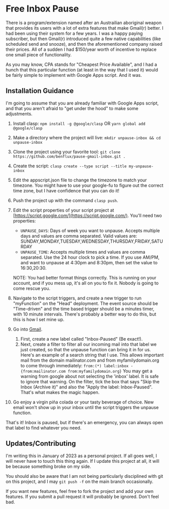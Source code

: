 # Free Inbox Pause #

There is a program/extension named after an Austrailian aboriginal weapon that
provides its users with a lot of extra features that make Gmail(r) better. I had been
using their system for a few years. I was a happy paying subscriber, but then 
Gmail(r) introduced quite a few native capabilities (like scheduled send and 
snooze), and then the aforementioned company raised their prices. All of a 
sudden I had $150/year worth of incentive to replace one small piece of 
functionality.

As you may know, CPA stands for "Cheapest Price Available", and I had a hunch
that this particular function (at least in the way that I used it) would be
fairly simple to implement with Google Apps script. And it was.

## Installation Guidance ##
I'm going to assume that you are already familiar with Google Apps script, and
that you aren't afraid to "get under the hood" to make some adjustments.

1. Install clasp: `npm install -g @google/clasp` OR `yarn global add @google/clasp`
2. Make a directory where the project will live: `mkdir unpause-inbox && cd unpause-inbox` 
3. Clone the project using your favorite tool: `git clone https://github.com/benflux/pause-gmail-inbox.git .`
4. Create the script: `clasp create --type script --title my-unpause-inbox`
5. Edit the appscript.json file to change the timezone to match your timezone. You might have
   to use your google-fu to figure out the correct time zone, but I have confidence that you
   can do it!
6. Push the project up with the command `clasp push`.
7. Edit the script properties of your script project at [https://script.google.com/](https://script.google.com/). You'll 
   need two properties:

    * `UNPAUSE_DAYS`: Days of week you want to unpause. Accepts multiple days and values are comma separated.
      Valid values are: SUNDAY,MONDAY,TUESDAY,WEDNESDAY,THURSDAY,FRIDAY,SATURDAY
    * `UNPAUSE_TIME`: Accepts multiple times and values are comma separated.
      Use the 24 hour clock to pick a time. If you use AM/PM, and want to 
      unpause at 4:30pm and 8:30pm, then set the value to 16:30,20:30. 
   
   NOTE: You had better format things correctly. This is running on your account, and if you mess
   up, it's all on you to fix it. Nobody is going to come rescue you.
8. Navigate to the script triggers, and create a new trigger to run "myFunction" on the "Head"
   deployment. The event source should be "Time-driven" and the time based trigger should be a
   minutes timer, with 10 minute intervals. There's probably a better way to do this, but this is how I set mine up.
9. Go into [Gmail](https://mail.google.com/).
    1. First, create a new label called "Inbox-Paused" (Be exact!).
    2. Next, create a filter to filter all our incoming mail into
       that label we just created, so that the unpause function can bring it in for us. Here's an example of a search string that I use. This allows important mail from the domain 
       mailinator.com and from myfamilydomain.org to come through immediately:
       `from:(*) label:inbox -{from:mailinator.com from:myfamilydomain.org}`
       You may get a warning from google about not selecting the 'inbox' label. It is safe to
       ignore that warning. On the filter, tick the box that says "Skip the Inbox (Archive it)" and also the 
       "Apply the label: Inbox-Paused". That's what makes the magic happen.
10. Go enjoy a virgin piña colada or your tasty beverage of choice. New email won't show up in your
    inbox until the script triggers the unpause function.

That's it! Inbox is paused, but if there's an emergency, you can always open that label to
find whatever you need.

## Updates/Contributing ##
I'm writing this in January of 2023 as a personal project. If all goes well, I will never have to
touch this thing again. If I update this project at all, it will be because something broke on 
my side. 

You should also be aware that I am not being particularly disciplined with git on this project, and I may `git push -f` 
on the main branch occasionally.

If you want new features, feel free to fork the project and add your own features.
If you submit a pull request it will probably be ignored. Don't feel bad.
